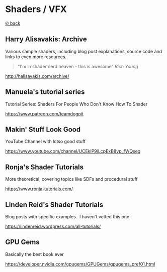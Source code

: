 # Shaders / VFX

[&olt; back](../README.md)

## Harry Alisavakis: Archive

Various sample shaders, including blog post explanations, source code and links to even more resources.

> "I'm in shader nerd heaven - this is awesome" _Rich Young_

<http://halisavakis.com/archive/>

## Manuela's tutorial series

Tutorial Series: Shaders For People Who Don't Know How To Shader

<https://www.patreon.com/teamdogpit>

## Makin' Stuff Look Good

YouTube Channel with lotso good stuff

<https://www.youtube.com/channel/UCEklP9iLcpExB8vp_fWQseg>

## Ronja's Shader Tutorials

More theoretical, covering topics like SDFs and procedural stuff

<https://www.ronja-tutorials.com/>

## Linden Reid's Shader Tutorials

Blog posts with specific examples.  I haven't vetted this one

<https://lindenreid.wordpress.com/all-tutorials/>

## GPU Gems

Basically the best book ever

<https://developer.nvidia.com/gpugems/GPUGems/gpugems_pref01.html>